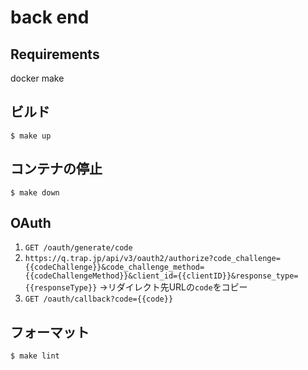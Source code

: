 # back end

## Requirements
docker
make

## ビルド
```
$ make up
```

## コンテナの停止
```
$ make down
```

## OAuth
1. `GET /oauth/generate/code`
2. `https://q.trap.jp/api/v3/oauth2/authorize?code_challenge={{codeChallenge}}&code_challenge_method={{codeChallengeMethod}}&client_id={{clientID}}&response_type={{responseType}}`
    →リダイレクト先URLの`code`をコピー
3. `GET /oauth/callback?code={{code}}`

## フォーマット
```
$ make lint
```
